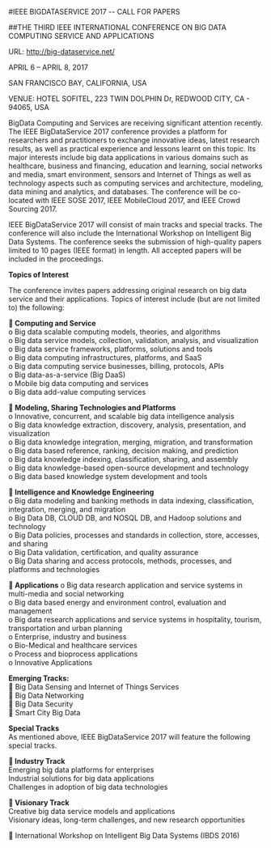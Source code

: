 
#IEEE BIGDATASERVICE 2017 -- CALL FOR PAPERS

##THE THIRD IEEE INTERNATIONAL CONFERENCE ON BIG DATA COMPUTING SERVICE AND APPLICATIONS 

URL: http://big-dataservice.net/

APRIL 6 – APRIL 8, 2017

SAN FRANCISCO BAY, CALIFORNIA, USA

VENUE: HOTEL SOFITEL, 223 TWIN DOLPHIN Dr, REDWOOD CITY, CA - 94065, USA


BigData Computing and Services are receiving significant attention recently. The IEEE BigDataService 2017 conference provides a platform for researchers and practitioners to exchange innovative ideas, latest research results, as well as practical experience and lessons learnt on this topic. Its major interests include big data applications in various domains such as healthcare, business and financing, education and learning, social networks and media, smart environment, sensors and Internet of Things as well as technology aspects such as computing services and architecture, modeling, data mining and analytics, and databases. The conference will be co-located with IEEE SOSE 2017, IEEE MobileCloud 2017, and IEEE Crowd Sourcing 2017.

IEEE BigDataService 2017 will consist of main tracks and special tracks. The conference will also include the International Workshop on Intelligent Big Data Systems. The conference seeks the submission of high-quality papers limited to 10 pages (IEEE format) in length. All accepted papers will be included in the proceedings. 

**Topics of Interest**

The conference invites papers addressing original research on big data service and their applications. Topics of interest include (but are not limited to) the following:

**	Computing and Service**  
o	Big data scalable computing models, theories, and algorithms  
o	Big data service models, collection, validation, analysis, and visualization  
o	Big data service frameworks, platforms, solutions and tools  
o	Big data computing infrastructures, platforms, and SaaS  
o	Big data computing service businesses, billing, protocols, APIs  
o	Big data-as-a-service (Big DaaS)  
o	Mobile big data computing and services    
o	Big data add-value computing services  

**	Modeling, Sharing Technologies and Platforms**  
o	Innovative, concurrent, and scalable big data intelligence analysis  
o	Big data knowledge extraction, discovery, analysis, presentation, and visualization  
o	Big data knowledge integration, merging, migration, and transformation  
o	Big data based reference, ranking, decision making, and prediction  
o	Big data knowledge indexing, classification, sharing, and assembly  
o	Big data knowledge-based open-source development and technology  
o	Big data based knowledge system development and tools  

**	Intelligence and Knowledge Engineering**  
o	Big data modeling and banking methods in data indexing, classification, integration, merging, and migration  
o	Big Data DB, CLOUD DB, and NOSQL DB, and Hadoop solutions and technology  
o	Big Data policies, processes and standards in collection, store, accesses, and sharing  
o	Big Data validation, certification, and quality assurance  
o	Big Data sharing and access protocols, methods, processes, and platforms and technologies  

**	Applications**
o	Big data research application and service systems in multi-media and social networking  
o	Big data based energy and environment control, evaluation and management  
o	Big data research applications and service systems in hospitality, tourism, transportation and urban planning  
o	Enterprise, industry and business  
o	Bio-Medical and healthcare services  
o	Process and bioprocess applications  
o	Innovative Applications  

**Emerging Tracks:**  
	Big Data Sensing and Internet of Things Services  
	Big Data Networking   
	Big Data Security   
	Smart City Big Data  

**Special Tracks**  
As mentioned above, IEEE BigDataService 2017 will feature the following special tracks.  

**	Industry Track**  
Emerging big data platforms for enterprises  
Industrial solutions for big data applications  
Challenges in adoption of big data technologies  

**	Visionary Track**  
Creative big data service models and applications  
Visionary ideas, long-term challenges, and new research opportunities  

	International Workshop on Intelligent Big Data Systems (IBDS 2016)  
